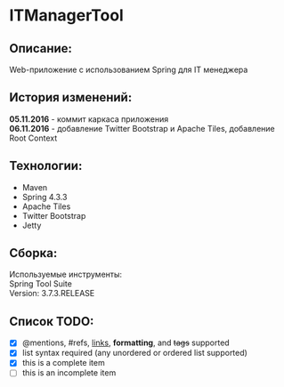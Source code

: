 # ITManagerTool

## Описание:
Web-приложение с использованием Spring для IT менеджера

## История изменений:

**05.11.2016** - коммит каркаса приложения<br/>
**06.11.2016** - добавление Twitter Bootstrap и Apache Tiles, добавление Root Context

## Технологии:
- Maven 
- Spring 4.3.3
- Apache Tiles
- Twitter Bootstrap
- Jetty

## Сборка:
Используемые инструменты:<br/>
Spring Tool Suite<br/>
Version: 3.7.3.RELEASE<br/>

## Список TODO:

- [x] @mentions, #refs, [links](), **formatting**, and <del>tags</del> supported
- [x] list syntax required (any unordered or ordered list supported)
- [x] this is a complete item
- [ ] this is an incomplete item
